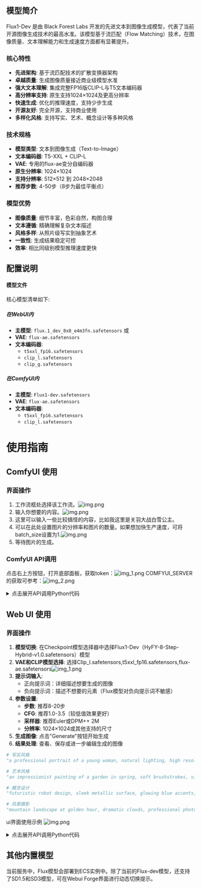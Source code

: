## 模型简介

Flux1-Dev 是由 Black Forest Labs 开发的先进文本到图像生成模型，代表了当前开源图像生成技术的最高水准。该模型基于流匹配（Flow Matching）技术，在图像质量、文本理解能力和生成速度方面都有显著提升。

### 核心特性
- **先进架构**: 基于流匹配技术的扩散变换器架构
- **卓越质量**: 生成图像质量接近商业级模型水准
- **强大文本理解**: 集成完整FP16版CLIP-L与T5文本编码器
- **高分辨率支持**: 原生支持1024×1024及更高分辨率
- **快速生成**: 优化的推理速度，支持少步生成
- **开源友好**: 完全开源，支持商业使用
- **多样化风格**: 支持写实、艺术、概念设计等多种风格

### 技术规格
- **模型类型**: 文本到图像生成（Text-to-Image）
- **文本编码器**: T5-XXL + CLIP-L
- **VAE**: 专用的flux-ae变分自编码器
- **原生分辨率**: 1024×1024
- **支持分辨率**: 512×512 到 2048×2048
- **推荐步数**: 4-50步（8步为最佳平衡点）

### 模型优势
- **图像质量**: 细节丰富，色彩自然，构图合理
- **文本遵循**: 精确理解复杂文本描述
- **风格多样**: 从照片级写实到抽象艺术
- **一致性**: 生成结果稳定可控
- **效率**: 相比同级别模型推理速度更快

## 配置说明

#### 模型文件
核心模型清单如下:
##### 在WebUI内
- **主模型**: `flux.1_dev_8x8_e4m3fn.safetensors` 或
- **VAE**: `flux-ae.safetensors`
- **文本编码器**:
    - `t5xxl_fp16.safetensors`
    - `clip_l.safetensors`
    - `clip_g.safetensors`
##### 在ComfyUI内
- **主模型**: `Flux1-dev.safetensors` 
- **VAE**: `flux-ae.safetensors`
- **文本编码器**:
    - `t5xxl_fp16.safetensors`
    - `clip_l.safetensors`


# 使用指南
## ComfyUI 使用
### 界面操作
1. 工作流框处选择该工作流。![img.png](text2img.png)
2. 输入你想要的内容。![img.png](text2img2.png)
3. 这里可以输入一些比较搞怪的内容，比如我这里是关羽大战白雪公主。
4. 可以在此处设置图片的分辨率和图片的数量。如果想加快生产速度，可将batch_size设置为1.![img.png](text2img3.png)
5. 等待图片的生成。

### ComfyUI API调用
点击右上方按钮，打开底部面板，获取token：![img_1.png](img_3.png)
COMFYUI_SERVER的获取可参考：![img_2.png](img_2.png)
<details>
<summary>点击展开API调用Python代码</summary>

```python
import requests, json, uuid, time, random, os

COMFYUI_SERVER, COMFYUI_TOKEN = "#在这里填入你的服务器地址", "在这里填入你的token"  
UNET_MODEL, VAE_MODEL, CLIP1_MODEL, CLIP2_MODEL = "flux1-dev.safetensors", "ae.safetensors", "t5xxl_fp16.safetensors", "clip_l.safetensors"
PROMPT = "A beautiful anime girl with long flowing hair, wearing elegant dress, standing in a magical garden with glowing flowers, soft lighting, high quality, detailed"

class FluxClient:
    def __init__(self):
        self.base_url, self.client_id = f"http://{COMFYUI_SERVER}", str(uuid.uuid4())
        self.headers = {"Content-Type": "application/json", **({"Authorization": f"Bearer {COMFYUI_TOKEN}"} if COMFYUI_TOKEN else {})}

    def generate(self, prompt, aspect="1:1 square 1024x1024", steps=35, guidance=3.5, batch=1):
        workflow = {"6": {"inputs": {"text": prompt, "clip": ["11", 0]}, "class_type": "CLIPTextEncode"}, "8": {"inputs": {"samples": ["13", 0], "vae": ["10", 0]}, "class_type": "VAEDecode"}, "9": {"inputs": {"filename_prefix": "Flux", "images": ["8", 0]}, "class_type": "SaveImage"}, "10": {"inputs": {"vae_name": VAE_MODEL}, "class_type": "VAELoader"}, "11": {"inputs": {"clip_name1": CLIP1_MODEL, "clip_name2": CLIP2_MODEL, "type": "flux", "device": "default"}, "class_type": "DualCLIPLoader"}, "12": {"inputs": {"unet_name": UNET_MODEL, "weight_dtype": "fp8_e4m3fn"}, "class_type": "UNETLoader"}, "13": {"inputs": {"noise": ["25", 0], "guider": ["22", 0], "sampler": ["16", 0], "sigmas": ["17", 0], "latent_image": ["85", 4]}, "class_type": "SamplerCustomAdvanced"}, "16": {"inputs": {"sampler_name": "dpmpp_2m"}, "class_type": "KSamplerSelect"}, "17": {"inputs": {"scheduler": "sgm_uniform", "steps": steps, "denoise": 1, "model": ["61", 0]}, "class_type": "BasicScheduler"}, "22": {"inputs": {"model": ["61", 0], "conditioning": ["60", 0]}, "class_type": "BasicGuider"}, "25": {"inputs": {"noise_seed": random.randint(1, 1000000000000000)}, "class_type": "RandomNoise"}, "60": {"inputs": {"guidance": guidance, "conditioning": ["6", 0]}, "class_type": "FluxGuidance"}, "61": {"inputs": {"max_shift": 1.15, "base_shift": 0.5, "width": ["85", 0], "height": ["85", 1], "model": ["12", 0]}, "class_type": "ModelSamplingFlux"}, "85": {"inputs": {"width": 1024, "height": 1024, "aspect_ratio": aspect, "swap_dimensions": "Off", "upscale_factor": 1, "batch_size": batch}, "class_type": "CR SDXL Aspect Ratio"}}
        return requests.post(f"{self.base_url}/prompt", headers=self.headers, json={"prompt": workflow, "client_id": self.client_id}).json()["prompt_id"]

    def status(self, task_id):
        queue = requests.get(f"{self.base_url}/queue", headers=self.headers).json()
        return "processing" if any(item[1] == task_id for item in queue.get("queue_running", [])) else "pending" if any(item[1] == task_id for item in queue.get("queue_pending", [])) else "completed" if task_id in requests.get(f"{self.base_url}/history/{task_id}", headers=self.headers).json() else "processing"

    def download(self, task_id, output_dir="./flux_output/"):
        history = requests.get(f"{self.base_url}/history/{task_id}", headers=self.headers).json()
        files = []
        if task_id in history:
            for output in history[task_id]['outputs'].values():
                if 'images' in output:
                    os.makedirs(output_dir, exist_ok=True)
                    for img in output['images']:
                        path = os.path.join(output_dir, img['filename'])
                        with open(path, "wb") as f: f.write(requests.get(f"{self.base_url}/view?filename={img['filename']}", headers=self.headers).content)
                        files.append(path)
        return files

def main():
    client = FluxClient()
    print(f"🎨 生成: {PROMPT}")
    task_id = client.generate(PROMPT)
    print(f"🆔 ID: {task_id}")
    while True:
        status = client.status(task_id)
        print(f"📊 {status}")
        if status == "completed": break
        time.sleep(5)
    files = client.download(task_id)
    print(f"🎉 完成! 生成 {len(files)} 张图片: {files}")

if __name__ == "__main__": main()
```
</details>

## Web UI 使用

### 界面操作
1. **模型切换**: 在Checkpoint模型选择器中选择Flux1-Dev（HyFY-8-Step-Hybrid-v1.0.safetensors）模型
2. **VAE和CLIP模型选择**: 选择Clip_l.safetensors,t5xxl_fp16.safetensors,flux-ae.safetensors![img_1.png](img_1.png)
2. **提示词输入**:
    - 正向提示词：详细描述想要生成的图像
    - 负向提示词：描述不想要的元素（Flux模型对负向提示词不敏感）
3. **参数设置**:
    - **步数**: 推荐8-20步
    - **CFG**: 推荐1.0-3.5（较低值效果更好）
    - **采样器**: 推荐Euler或DPM++ 2M
    - **分辨率**: 1024×1024或其他支持的尺寸
4. **生成图像**: 点击"Generate"按钮开始生成
5. **结果处理**: 查看、保存或进一步编辑生成的图像




```python
# 写实风格
"a professional portrait of a young woman, natural lighting, high resolution, detailed skin texture, photorealistic"

# 艺术风格
"an impressionist painting of a garden in spring, soft brushstrokes, vibrant colors, artistic masterpiece"

# 概念设计
"futuristic robot design, sleek metallic surface, glowing blue accents, concept art, highly detailed"

# 风景摄影
"mountain landscape at golden hour, dramatic clouds, professional photography, ultra-wide angle, HDR"
```

ui界面使用示例
![img.png](img.png)
<details>
<summary>点击展开API调用Python代码</summary>

### api调用示例
```python
import requests
import base64
import time
import uuid

# 配置
base_url = "http://127.0.0.1:7680"
auth = ("admin", "${APIKEY}")
session_hash = str(uuid.uuid4())[:12]

# 设置VAE/Text Encoder
print("正在设置VAE/Text Encoder...")
requests.post(f"{base_url}/run/predict", json={
    "data": [["flux-ae.safetensors", "t5xxl_fp16.safetensors", "clip_l.safetensors", "clip_g.safetensors"]],
    "event_data": None,
    "fn_index": 9,
    "trigger_id": 1001,
    "session_hash": session_hash
}, auth=auth)
time.sleep(3)

# 切换FLUX模型
print("正在切换FLUX模型...")
requests.post(f"{base_url}/queue/join", json={
    "data": ["HyFY-8-Step-Hybrid-v1.0.safetensors"],
    "event_data": None,
    "fn_index": 8,
    "trigger_id": 1002,
    "session_hash": session_hash
}, auth=auth)
time.sleep(15)

# 生成图片
print("正在生成图片...")
result = requests.post(f"{base_url}/sdapi/v1/txt2img", json={
    "prompt": "a beautiful cat",
    "steps": 8,
    "width": 1024,
    "height": 1024,
    "cfg_scale": 1.0,
    "sampler_name": "Euler"
}, auth=auth).json()

# 保存图片
if "images" in result:
    with open("output.png", "wb") as f:
        f.write(base64.b64decode(result["images"][0]))
    print("图片已保存为 output.png")
else:
    print("错误:", result)


```
</details>

## 其他内置模型
当前服务中，Flux模型会部署到ECS实例中。除了当前的Flux-dev模型，还支持了SD1.5和SD3模型，可在Webui Forge界面进行动态切换提示。

